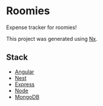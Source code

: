 # Roomies

Expense tracker for roomies!

This project was generated using [Nx](https://nx.dev).

## Stack

- [Angular](https://angular.io)
- [Nest](https://nestjs.com)
- [Express](https://expressjs.com)
- [Node](https://nodejs.org)
- [MongoDB](https://mongodb.com/)
